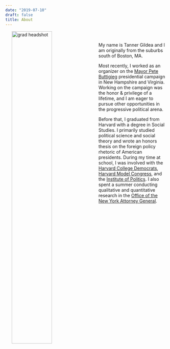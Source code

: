 ```yaml
---
date: "2019-07-10"
draft: false
title: About
---
```


<img style="float: left; margin-right:20px" src="/about/_index_files/img_2991.jpeg" alt="grad headshot" width="50%" hspace="20"/>

<br/><br/>
My name is Tanner Gildea and I am originally from the suburbs south of Boston, MA.

Most recently, I worked as an organizer on the [Mayor Pete Buttigieg](https://peteforamerica.com) presidential campaign in New Hampshire and Virginia. Working on the campaign was the honor & privilege of a lifetime, and I am eager to pursue other opportunities in the progressive political arena.

Before that, I graduated from Harvard with a degree in Social Studies. I primarily studied political science and social theory and wrote an honors thesis on the foreign policy rhetoric of American presidents. During my time at school, I was involved with the [Harvard College Democrats](http://harvarddems.org), [Harvard Model Congress](https://www.harvardmodelcongress.org), and the [Institute of Politics](https://iop.harvard.edu). I also spent a summer conducting qualitative and quantitative research in the [Office of the New York Attorney General](https://ag.ny.gov).

<br/><br/>

<!-- [Tanner's CV](/about/_index_files/Tanner_Gildea_Resume_noGPA.pdf) -->

<!--Thank you to Orianna for developing the [AllinOne Theme](https://github.com/orianna-zzo/AllinOne)  used for this website - generated by [Hugo](http://gohugo.io) and deployed on [Netlify](https://www.netlify.com). -->



